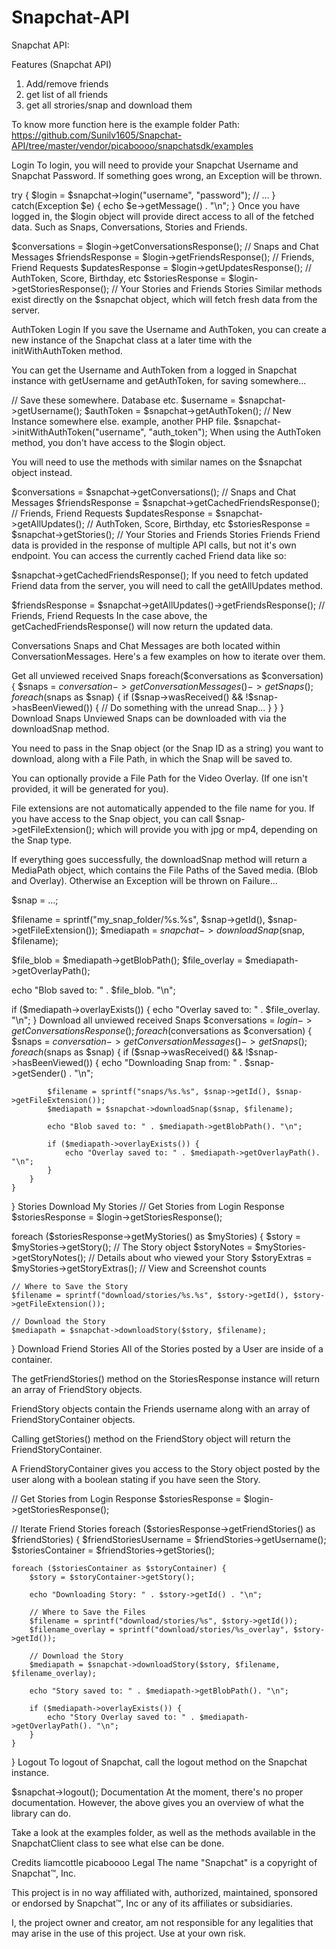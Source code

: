 # Snapchat-API
Snapchat API:

Features (Snapchat API)
1. Add/remove friends
2. get list of all friends
3. get all strories/snap and download them

To know more function
here is the example folder Path: https://github.com/Sunilv1605/Snapchat-API/tree/master/vendor/picaboooo/snapchatsdk/examples

Login
To login, you will need to provide your Snapchat Username and Snapchat Password.
If something goes wrong, an Exception will be thrown.

try {
    $login = $snapchat->login("username", "password");
    // ...
} catch(Exception $e) {
    echo $e->getMessage() . "\n";
}
Once you have logged in, the $login object will provide direct access to all of the fetched data. Such as Snaps, Conversations, Stories and Friends.

$conversations = $login->getConversationsResponse(); // Snaps and Chat Messages
$friendsResponse = $login->getFriendsResponse(); // Friends, Friend Requests
$updatesResponse = $login->getUpdatesResponse(); // AuthToken, Score, Birthday, etc
$storiesResponse = $login->getStoriesResponse(); // Your Stories and Friends Stories
Similar methods exist directly on the $snapchat object, which will fetch fresh data from the server.

AuthToken Login
If you save the Username and AuthToken, you can create a new instance of the Snapchat class at a later time with the initWithAuthToken method.

You can get the Username and AuthToken from a logged in Snapchat instance with getUsername and getAuthToken, for saving somewhere...

// Save these somewhere. Database etc.
$username = $snapchat->getUsername();
$authToken = $snapchat->getAuthToken();
// New Instance somewhere else. example, another PHP file.
$snapchat->initWithAuthToken("username", "auth_token");
When using the AuthToken method, you don't have access to the $login object.

You will need to use the methods with similar names on the $snapchat object instead.

$conversations = $snapchat->getConversations(); // Snaps and Chat Messages
$friendsResponse = $snapchat->getCachedFriendsResponse(); // Friends, Friend Requests
$updatesResponse = $snapchat->getAllUpdates(); // AuthToken, Score, Birthday, etc
$storiesResponse = $snapchat->getStories(); // Your Stories and Friends Stories
Friends
Friend data is provided in the response of multiple API calls, but not it's own endpoint. You can access the currently cached Friend data like so:

$snapchat->getCachedFriendsResponse();
If you need to fetch updated Friend data from the server, you will need to call the getAllUpdates method.

$friendsResponse = $snapchat->getAllUpdates()->getFriendsResponse(); // Friends, Friend Requests
In the case above, the getCachedFriendsResponse() will now return the updated data.

Conversations
Snaps and Chat Messages are both located within ConversationMessages. Here's a few examples on how to iterate over them.

Get all unviewed received Snaps
foreach($conversations as $conversation) {
    $snaps = $conversation->getConversationMessages()->getSnaps();
    foreach($snaps as $snap) {
        if ($snap->wasReceived() && !$snap->hasBeenViewed()) {
            // Do something with the unread Snap...
        }
    }
}
Download Snaps
Unviewed Snaps can be downloaded with via the downloadSnap method.

You need to pass in the Snap object (or the Snap ID as a string) you want to download, along with a File Path, in which the Snap will be saved to.

You can optionally provide a File Path for the Video Overlay. (If one isn't provided, it will be generated for you).

File extensions are not automatically appended to the file name for you. If you have access to the Snap object, you can call $snap->getFileExtension(); which will provide you with jpg or mp4, depending on the Snap type.

If everything goes successfully, the downloadSnap method will return a MediaPath object, which contains the File Paths of the Saved media. (Blob and Overlay). Otherwise an Exception will be thrown on Failure...

$snap = ...;

$filename = sprintf("my_snap_folder/%s.%s", $snap->getId(), $snap->getFileExtension());
$mediapath = $snapchat->downloadSnap($snap, $filename);

$file_blob = $mediapath->getBlobPath();
$file_overlay = $mediapath->getOverlayPath();

echo "Blob saved to: " . $file_blob. "\n";

if ($mediapath->overlayExists()) {
  echo "Overlay saved to: " . $file_overlay. "\n";
}
Download all unviewed received Snaps
$conversations = $login->getConversationsResponse();
foreach ($conversations as $conversation) {
    $snaps = $conversation->getConversationMessages()->getSnaps();
    foreach ($snaps as $snap) {
        if ($snap->wasReceived() && !$snap->hasBeenViewed()) {
            echo "Downloading Snap from: " . $snap->getSender() . "\n";

            $filename = sprintf("snaps/%s.%s", $snap->getId(), $snap->getFileExtension());
            $mediapath = $snapchat->downloadSnap($snap, $filename);

            echo "Blob saved to: " . $mediapath->getBlobPath(). "\n";

            if ($mediapath->overlayExists()) {
                echo "Overlay saved to: " . $mediapath->getOverlayPath(). "\n";
            }
        }
    }
}
Stories
Download My Stories
// Get Stories from Login Response
$storiesResponse = $login->getStoriesResponse();

foreach ($storiesResponse->getMyStories() as $myStories) {
    $story = $myStories->getStory(); // The Story object
    $storyNotes = $myStories->getStoryNotes(); // Details about who viewed your Story
    $storyExtras = $myStories->getStoryExtras(); // View and Screenshot counts

    // Where to Save the Story
    $filename = sprintf("download/stories/%s.%s", $story->getId(), $story->getFileExtension());

    // Download the Story
    $mediapath = $snapchat->downloadStory($story, $filename);
}
Download Friend Stories
All of the Stories posted by a User are inside of a container.

The getFriendStories() method on the StoriesResponse instance will return an array of FriendStory objects.

FriendStory objects contain the Friends username along with an array of FriendStoryContainer objects.

Calling getStories() method on the FriendStory object will return the FriendStoryContainer.

A FriendStoryContainer gives you access to the Story object posted by the user along with a boolean stating if you have seen the Story.

// Get Stories from Login Response
$storiesResponse = $login->getStoriesResponse();

// Iterate Friend Stories
foreach ($storiesResponse->getFriendStories() as $friendStories) {
    $friendStoriesUsername = $friendStories->getUsername();
    $storiesContainer = $friendStories->getStories();
    
    foreach ($storiesContainer as $storyContainer) {
        $story = $storyContainer->getStory();

        echo "Downloading Story: " . $story->getId() . "\n";

        // Where to Save the Files
        $filename = sprintf("download/stories/%s", $story->getId());
        $filename_overlay = sprintf("download/stories/%s_overlay", $story->getId());

        // Download the Story
        $mediapath = $snapchat->downloadStory($story, $filename, $filename_overlay);

        echo "Story saved to: " . $mediapath->getBlobPath(). "\n";

        if ($mediapath->overlayExists()) {
            echo "Story Overlay saved to: " . $mediapath->getOverlayPath(). "\n";
        }
    }
}
Logout
To logout of Snapchat, call the logout method on the Snapchat instance.

$snapchat->logout();
Documentation
At the moment, there's no proper documentation. However, the above gives you an overview of what the library can do.

Take a look at the examples folder, as well as the methods available in the SnapchatClient class to see what else can be done.

Credits
liamcottle
picaboooo
Legal
The name "Snapchat" is a copyright of Snapchat™, Inc.

This project is in no way affiliated with, authorized, maintained, sponsored or endorsed by Snapchat™, Inc or any of its affiliates or subsidiaries.

I, the project owner and creator, am not responsible for any legalities that may arise in the use of this project. Use at your own risk.


